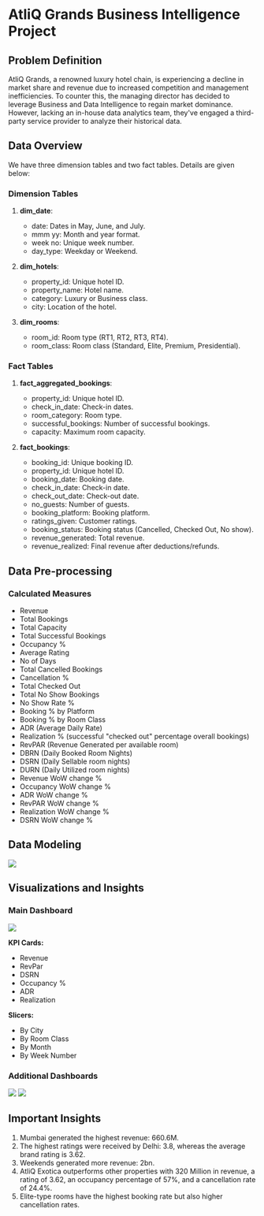 # AtliQ Grands Business Intelligence Project

## Problem Definition

AtliQ Grands, a renowned luxury hotel chain, is experiencing a decline in market share and revenue due to increased competition and management inefficiencies. To counter this, the managing director has decided to leverage Business and Data Intelligence to regain market dominance. However, lacking an in-house data analytics team, they've engaged a third-party service provider to analyze their historical data.

## Data Overview
We have three dimension tables and two fact tables. Details are given below:
### Dimension Tables
1. **dim_date**:
   - date: Dates in May, June, and July.
   - mmm yy: Month and year format.
   - week no: Unique week number.
   - day_type: Weekday or Weekend.

2. **dim_hotels**:
   - property_id: Unique hotel ID.
   - property_name: Hotel name.
   - category: Luxury or Business class.
   - city: Location of the hotel.

3. **dim_rooms**:
   - room_id: Room type (RT1, RT2, RT3, RT4).
   - room_class: Room class (Standard, Elite, Premium, Presidential).

### Fact Tables
1. **fact_aggregated_bookings**:
   - property_id: Unique hotel ID.
   - check_in_date: Check-in dates.
   - room_category: Room type.
   - successful_bookings: Number of successful bookings.
   - capacity: Maximum room capacity.

2. **fact_bookings**:
   - booking_id: Unique booking ID.
   - property_id: Unique hotel ID.
   - booking_date: Booking date.
   - check_in_date: Check-in date.
   - check_out_date: Check-out date.
   - no_guests: Number of guests.
   - booking_platform: Booking platform.
   - ratings_given: Customer ratings.
   - booking_status: Booking status (Cancelled, Checked Out, No show).
   - revenue_generated: Total revenue.
   - revenue_realized: Final revenue after deductions/refunds.

## Data Pre-processing

### Calculated Measures
- Revenue
- Total Bookings
- Total Capacity
- Total Successful Bookings
- Occupancy %
- Average Rating
- No of Days
- Total Cancelled Bookings
- Cancellation %
- Total Checked Out
- Total No Show Bookings
- No Show Rate %
- Booking % by Platform
- Booking % by Room Class
- ADR (Average Daily Rate)
- Realization % (successful "checked out" percentage overall bookings)
- RevPAR (Revenue Generated per available room)
- DBRN (Daily Booked Room Nights)
- DSRN (Daily Sellable room nights)
- DURN (Daily Utilized room nights)
- Revenue WoW change %
- Occupancy WoW change %
- ADR WoW change %
- RevPAR WoW change %
- Realization WoW change %
- DSRN WoW change %

## Data Modeling
![](https://res.cloudinary.com/dymx9fvj9/image/upload/v1707306904/Data_Model_Diagram_n3bsfd.png)

## Visualizations and Insights

### Main Dashboard
![](https://res.cloudinary.com/dymx9fvj9/image/upload/v1707307978/Main_xurla1.png)

**KPI Cards:**
- Revenue
- RevPar
- DSRN
- Occupancy %
- ADR
- Realization

**Slicers:**
- By City
- By Room Class
- By Month
- By Week Number

### Additional Dashboards
![](https://res.cloudinary.com/dymx9fvj9/image/upload/v1707307978/Page_1_utynm2.png)
![](https://res.cloudinary.com/dymx9fvj9/image/upload/v1707307979/Page_2_uqwonr.png)
## Important Insights

1. Mumbai generated the highest revenue: 660.6M.
2. The highest ratings were received by Delhi: 3.8, whereas the average brand rating is 3.62.
3. Weekends generated more revenue: 2bn.
4. AtliQ Exotica outperforms other properties with 320 Million in revenue, a rating of 3.62, an occupancy percentage of 57%, and a cancellation rate of 24.4%.
5. Elite-type rooms have the highest booking rate but also higher cancellation rates.


